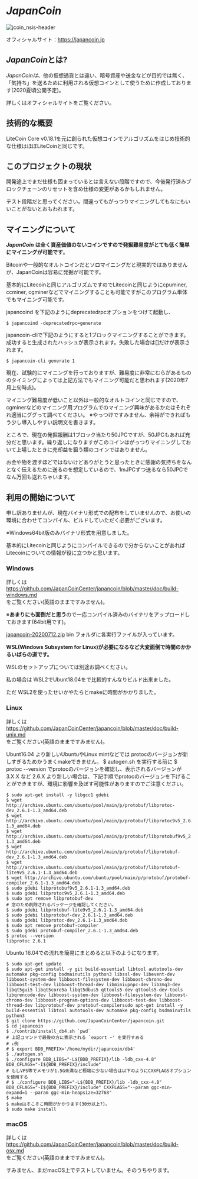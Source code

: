 *JapanCoin*
=====================================
![jcoin_nsis-header](https://user-images.githubusercontent.com/67356715/87230042-eed4b300-c3e7-11ea-8994-d648a194622c.png)

オフィシャルサイト：https://japancoin.jp

*JapanCoin*とは?
----------------
*JapanCoinは*、他の仮想通貨とは違い、暗号資産や送金などが目的では無く、「気持ち」を送るために利用される仮想コインとして使うために作成しております(2020夏頃公開予定)。

詳しくはオフィシャルサイトをご覧ください。

技術的な概要
----------------
LiteCoin Core v0.18.1を元に創られた仮想コインでアルゴリズムをはじめ技術的な仕様はほぼLiteCoinと同じです。

このプロジェクトの現状
----------------
開発途上でまだ仕様も固まっているとは言えない段階ですので、今後発行済みブロックチェーンのリセットを含め仕様の変更があるかもしれません。

テスト段階だと思ってください。間違ってもがっつりマイニングしてもなにもいいことがないとおもわれます。

マイニングについて
----------------
***JapanCoin*** **は全く資産価値のないコインですので発掘難易度がとても低く簡単にマイニングが可能です**。

Bitcoinや一般的なオルトコインだとソロマイニングだと現実的ではありませんが、JapanCoinは容易に発掘が可能です。

基本的にLitecoinと同じアルゴリズムですのでLitecoinと同じようにcpuminer, ccminer, cgminerなどでマイニングすることも可能ですがこのプログラム単体でもマイニング可能です。

japancoind を下記のようにdeprecatedrpcオプションをつけて起動し、

```$ japancoind -deprecatedrpc=generate```

japancoin-cliで下記のようにすると1ブロックマイニングすることができます。成功すると生成されたハッシュが表示されます。失敗した場合は[]だけが表示されます。

```$ japancoin-cli generate 1```

現在、試験的にマイニングを行っておりますが、難易度に非常にむらがあるもののタイミングによっては上記方法でもマイニング可能だと思われます(2020年7月上旬時点)。

マイニング難易度が低いこと以外は一般的なオルトコインと同じですので、cgminerなどのマイニング用プログラムでのマイニング興味があるかたはそれぞれ適当にググって調べてください。
※やっつけですみません、余裕ができればもう少し導入しやすい説明文を書きます。

ところで、現在の発掘報酬は1ブロック当たり50JPCですが、50JPCもあれば充分だと思います。繰り返しになりますがこのコインはがっつりマイニングしておいて上場したときに売却益を狙う類のコインではありません。

お金や物を渡すほどではないけどありがとうと思ったときに感謝の気持ちをなんとなく伝えるために送るのを想定しているので、1mJPCずつ送るなら50JPCでなん万回も送れちゃいます。

利用の開始について
----------------
申し訳ありませんが、現在バイナリ形式での配布をしていませんので、お使いの環境に合わせてコンパイル、ビルドしていただく必要がございます。

※Windows64bit版のみバイナリ形式を用意しました。

基本的にLitecoinと同じようにコンパイルできるので分からないことがあればLitecoinについての情報が役に立つかと思います。

### Windows
詳しくは 　
https://github.com/JapanCoinCenter/japancoin/blob/master/doc/build-windows.md  
をご覧ください(英語のままですみません)。

※**あまりにも面倒だと思う**ので一応コンパイル済みのバイナリをアップロードしておきます(64bit用です)。

[japancoin-20200712.zip](https://japancoin.jp/release/japancoin-20200712.zip)
bin フォルダに各実行ファイルが入っています。

**WSL(Windows Subsystem for Linux)が必要になるなど大変面倒で時間のかかるいばらの道です。**

WSLのセットアップについては別途お調べください。

私の場合は WSL2でUbunt18.04をで比較的すんなりビルド出来ました。

ただ WSL2を使ったせいかやたらとmakeに時間がかかりました。

### Linux
詳しくは 　
https://github.com/JapanCoinCenter/japancoin/blob/master/doc/build-unix.md  
をご覧ください(英語のままですみません)。

Ubunt16.04 より新しいUbuntuやLinux mintなどでは protocのバージョンが新しすぎるためかうまくmakeできません。
$ autogen.sh
を実行する前に
$ protoc --version
でprotocのバージョンを確認し、表示されるバージョンが 3.X.X など 2.6.X より新しい場合は、下記手順でprotocのバージョンを下げることができますが、環境に影響を及ぼす可能性がありますのでご注意ください。
~~~
$ sudo apt-get install -y libgcc1 gdebi
$ wget http://archive.ubuntu.com/ubuntu/pool/main/p/protobuf/libprotoc-dev_2.6.1-1.3_amd64.deb
$ wget http://archive.ubuntu.com/ubuntu/pool/main/p/protobuf/libprotoc9v5_2.6.1-1.3_amd64.deb
$ wget http://archive.ubuntu.com/ubuntu/pool/main/p/protobuf/libprotobuf9v5_2.6.1-1.3_amd64.deb
$ wget http://archive.ubuntu.com/ubuntu/pool/main/p/protobuf/libprotobuf-dev_2.6.1-1.3_amd64.deb
$ wget http://archive.ubuntu.com/ubuntu/pool/main/p/protobuf/libprotobuf-lite9v5_2.6.1-1.3_amd64.deb
$ wget http://archive.ubuntu.com/ubuntu/pool/main/p/protobuf/protobuf-compiler_2.6.1-1.3_amd64.deb
$ sudo gdebi libprotobuf9v5_2.6.1-1.3_amd64.deb
$ sudo gdebi libprotoc9v5_2.6.1-1.3_amd64.deb
$ sudo apt remove libprotobuf-dev
# 念のため削除されるパッケージを確認してください。
$ sudo gdebi libprotobuf-lite9v5_2.6.1-1.3_amd64.deb
$ sudo gdebi libprotobuf-dev_2.6.1-1.3_amd64.deb
$ sudo gdebi libprotoc-dev_2.6.1-1.3_amd64.deb
$ sudo apt remove protobuf-compiler
$ sudo gdebi protobuf-compiler_2.6.1-1.3_amd64.deb
$ protoc --version
libprotoc 2.6.1
~~~

Ubuntu 16.04での流れを簡易にまとめると以下のようになります。

~~~
$ sudo apt-get update
$ sudo apt-get install -y git build-essential libtool autotools-dev automake pkg-config bsdmainutils python3 libssl-dev libevent-dev libboost-system-dev libboost-filesystem-dev libboost-chrono-dev libboost-test-dev libboost-thread-dev libminiupnpc-dev libzmq3-dev libqt5gui5 libqt5core5a libqt5dbus5 qttools5-dev qttools5-dev-tools libqrencode-dev libboost-system-dev libboost-filesystem-dev libboost-chrono-dev libboost-program-options-dev libboost-test-dev libboost-thread-dev libprotobuf-dev protobuf-compilersudo apt-get install -y build-essential libtool autotools-dev automake pkg-config bsdmainutils python3
$ git clone https://github.com/JapanCoinCenter/japancoin.git
$ cd japancoin
$ ./contrib/install_db4.sh `pwd`
# 上記コマンドで最後の方に表示される `export ~' を実行すある
# ↓例
# $ export BDB_PREFIX='/home/mydir/japancoin/db4'
$ ./autogen.sh
$ ./configure BDB_LIBS="-L${BDB_PREFIX}/lib -ldb_cxx-4.8" BDB_CFLAGS="-I${BDB_PREFIX}/include"
# もしVPS等でメモリが1.5G未満など極端に少ない場合は以下のようにCXXFLAGSオプションを使用する
# $ ./configure BDB_LIBS="-L${BDB_PREFIX}/lib -ldb_cxx-4.8" BDB_CFLAGS="-I${BDB_PREFIX}/include" CXXFLAGS="--param ggc-min-expand=1 --param ggc-min-heapsize=32768"
$ make
$ makeはそこそこ時間がかかります(30分以上?)。
$ sudo make install
~~~

### macOS
詳しくは 　
https://github.com/JapanCoinCenter/japancoin/blob/master/doc/build-osx.md  
をご覧ください(英語のままですみません)。

すみません、まだmacOS上でテストしていません。そのうちやります。